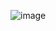![image](https://github.com/NITHIN20702/Snake_Game/assets/114880732/46e2dcd7-497e-4829-87ae-2b055963d9fc)
